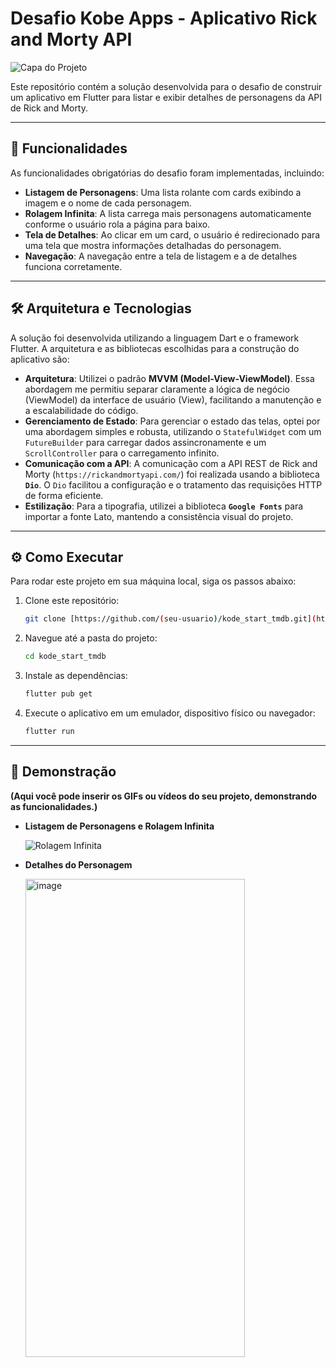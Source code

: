 # Desafio Kobe Apps - Aplicativo Rick and Morty API

![Capa do Projeto](https://i.imgur.com/K75g1iO.png) 

Este repositório contém a solução desenvolvida para o desafio de construir um aplicativo em Flutter para listar e exibir detalhes de personagens da API de Rick and Morty.

---

## 🚀 Funcionalidades

As funcionalidades obrigatórias do desafio foram implementadas, incluindo:

* **Listagem de Personagens**: Uma lista rolante com cards exibindo a imagem e o nome de cada personagem.
* **Rolagem Infinita**: A lista carrega mais personagens automaticamente conforme o usuário rola a página para baixo.
* **Tela de Detalhes**: Ao clicar em um card, o usuário é redirecionado para uma tela que mostra informações detalhadas do personagem.
* **Navegação**: A navegação entre a tela de listagem e a de detalhes funciona corretamente.

---

## 🛠️ Arquitetura e Tecnologias

A solução foi desenvolvida utilizando a linguagem Dart e o framework Flutter. A arquitetura e as bibliotecas escolhidas para a construção do aplicativo são:

* **Arquitetura**: Utilizei o padrão **MVVM (Model-View-ViewModel)**. Essa abordagem me permitiu separar claramente a lógica de negócio (ViewModel) da interface de usuário (View), facilitando a manutenção e a escalabilidade do código.
* **Gerenciamento de Estado**: Para gerenciar o estado das telas, optei por uma abordagem simples e robusta, utilizando o `StatefulWidget` com um `FutureBuilder` para carregar dados assincronamente e um `ScrollController` para o carregamento infinito.
* **Comunicação com a API**: A comunicação com a API REST de Rick and Morty (`https://rickandmortyapi.com/`) foi realizada usando a biblioteca **`Dio`**. O `Dio` facilitou a configuração e o tratamento das requisições HTTP de forma eficiente.
* **Estilização**: Para a tipografia, utilizei a biblioteca **`Google Fonts`** para importar a fonte Lato, mantendo a consistência visual do projeto.

---

## ⚙️ Como Executar

Para rodar este projeto em sua máquina local, siga os passos abaixo:

1.  Clone este repositório:
    ```sh
    git clone [https://github.com/(seu-usuario)/kode_start_tmdb.git](https://github.com/(seu-usuario)/kode_start_tmdb.git)
    ```
2.  Navegue até a pasta do projeto:
    ```sh
    cd kode_start_tmdb
    ```
3.  Instale as dependências:
    ```sh
    flutter pub get
    ```
4.  Execute o aplicativo em um emulador, dispositivo físico ou navegador:
    ```sh
    flutter run
    ```

---

## 🎥 Demonstração

**(Aqui você pode inserir os GIFs ou vídeos do seu projeto, demonstrando as funcionalidades.)**

* **Listagem de Personagens e Rolagem Infinita**

    ![Rolagem Infinita](https://github.com/user-attachments/assets/6e44268e-cf03-40b8-ad37-b17c0acedd8e)


* **Detalhes do Personagem**

    <img width="351" height="765" alt="image" src="https://github.com/user-attachments/assets/efeb886f-93bb-43b0-b5b6-91f679fceebc" />
